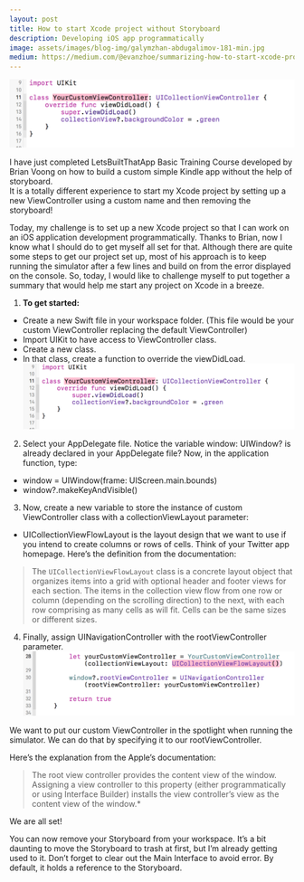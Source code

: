 ```yaml
---
layout: post
title: How to start Xcode project without Storyboard
description: Developing iOS app programmatically
image: assets/images/blog-img/galymzhan-abdugalimov-181-min.jpg
medium: https://medium.com/@evanzhoe/summarizing-how-to-start-xcode-project-programmatically-ecab6d2a977a
---
```

![pic-01](/assets/images/blog-img/Start-XCode-Without-Storyboard/pic-01.png)

I have just completed LetsBuiltThatApp Basic Training Course developed by Brian Voong on how to build a custom simple Kindle app without the help of storyboard.  
It is a totally different experience to start my Xcode project by setting up a new ViewController using a custom name and then removing the storyboard!


Today, my challenge is to set up a new Xcode project so that I can work on an iOS application development programmatically. Thanks to Brian, now I know what I should do to get myself all set for that. Although there are quite some steps to get our project set up, most of his approach is to keep running the simulator after a few lines and build on from the error displayed on the console.
So, today, I would like to challenge myself to put together a summary that would help me start any project on Xcode in a breeze.

1. **To get started:**
 * Create a new Swift file in your workspace folder. (This file would be your custom ViewController replacing the default ViewController)  
 * Import UIKit to have access to ViewController class.  
 * Create a new class.  
 * In that class, create a function to override the viewDidLoad.
 ![pic-01](/assets/images/blog-img/Start-XCode-Without-Storyboard/pic-01.png)

2. Select your AppDelegate file. Notice the variable window: UIWindow? is already declared in your AppDelegate file? Now, in the application function, type:    
 * window = UIWindow(frame: UIScreen.main.bounds)  
 * window?.makeKeyAndVisible()




3. Now, create a new variable to store the instance of custom ViewController class with a collectionViewLayout parameter:  
 * UICollectionViewFlowLayout is the layout design that we want to use if you intend to create columns or rows of cells. Think of your Twitter app homepage. Here’s the definition from the documentation:
 >The `UICollectionViewFlowLayout` class is a concrete layout object that organizes items into a grid with optional header and footer views for each section. The items in the collection view flow from one row or column (depending on the scrolling direction) to the next, with each row comprising as many cells as will fit. Cells can be the same sizes or different sizes.

4. Finally, assign UINavigationController with the rootViewController parameter.
![ViewController2](/assets/images/blog-img/Start-XCode-Without-Storyboard/pic-02.png)

  We want to put our custom ViewController in the spotlight when running the simulator. We can do that by specifying it to our rootViewController.

  Here’s the explanation from the Apple’s documentation:

  > The root view controller provides the content view of the window. Assigning a view controller to this property (either programmatically or using Interface Builder) installs the view controller’s view as the content view of the window.*

We are all set!

You can now remove your Storyboard from your workspace. It’s a bit daunting to move the Storyboard to trash at first, but I’m already getting used to it. Don’t forget to clear out the Main Interface to avoid error. By default, it holds a reference to the Storyboard.
